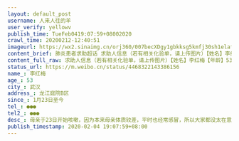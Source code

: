 ```yaml
---
layout: default_post
username: 人来人往的羊
user_verify: yellowv
publish_time: TueFeb0419:07:59+08002020
crawl_time: 20200212-12:40:51
imageurl: https://wx2.sinaimg.cn/orj360/007becXDgy1gbkksg5kmfj30sh1elafm.jpg,https://wx2.sinaimg.cn/orj360/007becXDgy1gbkksfrchsj31hc0u0jwa.jpg,https://wx3.sinaimg.cn/orj360/007becXDgy1gbkksgklqij30u01hcgpi.jpg,https://wx1.sinaimg.cn/orj360/007becXDgy1gbkksgyx5dj30u01hcq93.jpg
content_brief: 肺炎患者求助超话 求助人信息（若有相关化验单，请上传图片）【姓名】李红梅【年龄】53【所在城市】武汉【所在小区、社区】龙江庭院B区【患病时间】1月23日至今【联系方式】●●●【其他紧急联系人】●●●【病情描述】 母亲于23日开始咳嗽，因为本来母亲体质较差，平时也经常感 ...全文
content_full_raw: 求助人信息（若有相关化验单，请上传图片）【姓名】李红梅【年龄】53【所在城市】武汉【所在小区、社区】龙江庭院B区【患病时间】1月23日至今【联系方式】●●●【其他紧急联系人】●●●【病情描述】母亲于23日开始咳嗽，因为本来母亲体质较差，平时也经常感冒，所以大家都没太在意。但是吃了药后病情没有减轻，还一直咳嗽，并且呼吸开始急促，才怀疑得了新型肺炎，于是1月31日通过武汉汉阳医院做胸部CT，结果显示双肺已病毒性感染，由于没床位，只能先打针缓解痛苦，自行在家隔离。我的母亲很坚强，她害怕传染给我和老爸，都是一个人步行去医院排队打针。医生建议我妈再做个CT看看，看打针有没有缓解病情。结果2月3号的结果比之前的更糟糕了，医生认为就是新型肺炎，但是还是要按流程走，做核酸检测。当时母亲已经出现呼吸困难，只能靠吸氧和打激素继续维持。现在每天都在联系社区何时能做核酸检测，但一直没得到明确答复，我的母亲才53岁，还很年轻，她的愿望也很简单，就是想抱抱孙子而已，希望大家能救救我母亲🙏武汉
status_url: https://m.weibo.cn/status/4468322143386156
name_: 李红梅
age_: 53
city_: 武汉
address_: 龙江庭院B区
since_: 1月23日至今
tel_: ●●●
tel2_: ●●●
desc_: 母亲于23日开始咳嗽，因为本来母亲体质较差，平时也经常感冒，所以大家都没太在意。但是吃了药后病情没有减轻，还一直咳嗽，并且呼吸开始急促，才怀疑得了新型肺炎，于是1月31日通过武汉汉阳医院做胸部CT，结果显示双肺已病毒性感染，由于没床位，只能先打针缓解痛苦，自行在家隔离。我的母亲很坚强，她害怕传染给我和老爸，都是一个人步行去医院排队打针。医生建议我妈再做个CT看看，看打针有没有缓解病情。结果2月3号的结果比之前的更糟糕了，医生认为就是新型肺炎，但是还是要按流程走，做核酸检测。当时母亲已经出现呼吸困难，只能靠吸氧和打激素继续维持。现在每天都在联系社区何时能做核酸检测，但一直没得到明确答复，我的母亲才53岁，还很年轻，她的愿望也很简单，就是想抱抱孙子而已，希望大家能救救我母亲🙏武汉
publish_timestamp: 2020-02-04 19:07:59+08:00
---
```

